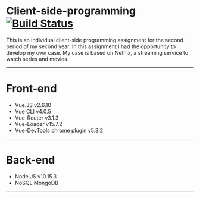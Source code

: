 # Client-side-programming [![Build Status](https://dev.azure.com/LucJoosten1234/LucJoosten1234/_apis/build/status/LucJoostenNL.Client-side-programming?branchName=master)](https://dev.azure.com/LucJoosten1234/LucJoosten1234/_build/latest?definitionId=1&branchName=master)
This is an individual client-side programming assignment for the second period of my second year. In this assignment I had the opportunity to develop my own case. My case is based on Netflix, a streaming service to watch series and movies.

------
# Front-end
* Vue.JS v2.6.10
* Vue CLI v4.0.5
* Vue-Router v3.1.3
* Vue-Loader v15.7.2
* Vue-DevTools chrome plugin v5.3.2
---------------
# Back-end 
* Node.JS v10.15.3
* NoSQL MongoDB
----------
